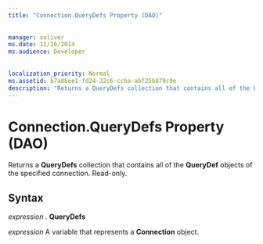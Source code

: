 ```yaml
---
title: "Connection.QueryDefs Property (DAO)"
  
  
manager: soliver
ms.date: 11/16/2014
ms.audience: Developer
 
  
localization_priority: Normal
ms.assetid: b7a8bee1-fd24-32c6-ccba-abf25b879c9e
description: "Returns a QueryDefs collection that contains all of the QueryDef objects of the specified connection. Read-only."
---
```


# Connection.QueryDefs Property (DAO)

Returns a **QueryDefs** collection that contains all of the **QueryDef** objects of the specified connection. Read-only. 
  
## Syntax

 *expression*  . **QueryDefs**
  
 *expression*  A variable that represents a **Connection** object. 
  

